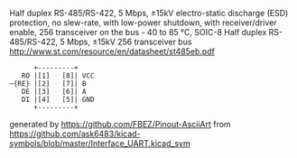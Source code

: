 Half duplex RS-485/RS-422, 5 Mbps, ±15kV electro-static discharge (ESD) protection, no slew-rate, with low-power shutdown, with receiver/driver enable, 256 transceiver on the bus - 40 to 85 °C, SOIC-8
Half duplex RS-485/RS-422, 5 Mbps, ±15kV  256 transceiver bus
http://www.st.com/resource/en/datasheet/st485eb.pdf


	      +---------+
	   RO |[1]   [8]| VCC
	~{RE} |[2]   [7]| B
	   DE |[3]   [6]| A
	   DI |[4]   [5]| GND
	      +---------+


generated by https://github.com/FBEZ/Pinout-AsciiArt from https://github.com/ask6483/kicad-symbols/blob/master/Interface_UART.kicad_sym